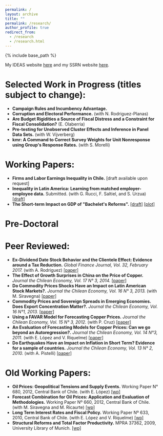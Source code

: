 ```yaml
---
permalink: /
layout: archive
title: ""
permalink: /research/
author_profile: true
redirect_from:
  - /research
  - /research.html
---
```


{% include base_path %}

My IDEAS website [here](https://ideas.repec.org/f/pmu357.html) and my SSRN website [here](https://papers.ssrn.com/sol3/cf_dev/AbsByAuth.cfm?per_id=1614662).

# Selected Work in Progress (titles subject to change):

* **Campaign Rules and Incumbency Advantage.** 
* **Corruption and Electoral Performance.** (with N. Rodriguez-Planas)
* **Are Budget Rigidities a Source of Fiscal Distress and a Constraint for Fiscal Consolidation?** (E. Olaberria)
* **Pre-testing for Unobserved Cluster Effects and Inference in Panel Data Sets.** (with W. Vijverberg)
* **kmr: A Command to Correct Survey Weights for Unit Nonresponse using Group's Response Rates.** (with S. Morelli)

# Working Papers:

* **Firms and Labor Earnings Inequality in Chile.** [draft available upon request]
* **Inequality in Latin America: Learning from matched employer-employee data.** Submitted. (with G. Rucci, F. Saltiel, and S. Urzua) [[draft]](http://erciomunoz.github.io/files/Inequality_in_latam.pdf)
* **The Short-term Impact on GDP of "Bachelet's Reforms".** [[draft]](https://papers.ssrn.com/sol3/Delivery.cfm/SSRN_ID3266178_code1614662.pdf?abstractid=3216795) [[plot]](http://erciomunoz.github.io/files/main_comm_a.pdf)

# Pre-Doctoral
# Peer Reviewed:

* **Ex-Dividend Date Stock Behavior and the Clientele Effect: Evidence around a Tax Reduction.** *Global Finance Journal, Vol. 32, February 2017.* (with A. Rodriguez) [[paper]](http://www.sciencedirect.com/science/article/pii/S1044028316300795)
* **The Effect of Growth Surprises in China on the Price of Copper.** *Journal the Chilean Economy, Vol. 17 N° 3, 2014.* [[paper]](http://si2.bcentral.cl/public/pdf/revista-economia/2014/dic/recv17n3dic2014-pp110-123.pdf)
* **Do Commodity Prices Shocks Have an Impact on Latin American Stock Markets?.** *Journal the Chilean Economy, Vol. 16 N° 3, 2013.* (with M. Siravegna) [[paper]](http://si2.bcentral.cl/public/pdf/revista-economia/2013/dic/recv16n3dic2013pp102-118.pdf)
* **Commodity Prices and Sovereign Spreads in Emerging Economies. Does Export Concentration Matter?.** *Journal the Chilean Economy, Vol. 16 N°1, 2013.* [[paper]](http://si2.bcentral.cl/public/pdf/revista-economia/2013/abr/recv16n1abr2013pp100-121.pdf)
* **Using a FAVAR Model for Forecasting Copper Prices.** *Journal the Chilean Economy, Vol. 15 N° 3, 2012.* (with P. Cruz) [[paper]](http://si2.bcentral.cl/public/pdf/revista-economia/2012/dic/recv15n3dic2012pp84-95.pdf)
* **An Evaluation of Forecasting Models for Copper Prices: Can we go beyond an Autoregression?.** *Journal the Chilean Economy, Vol. 14 N°3, 2011.* (with E. López and V. Riquelme) [[paper]](http://si2.bcentral.cl/public/pdf/revista-economia/2011/dic/recv14n3dic2011pp83-96.pdf)
* **Do Earthquakes Have an Impact on Inflation in Short Term? Evidence for a sample of countries.** *Journal the Chilean Economy, Vol. 13 N° 2, 2010.* (with A. Pistelli) [[paper]](http://si2.bcentral.cl/public/pdf/revista-economia/2010/ago/recv13n2ago2010pp113-127.pdf)

#  Old Working Papers:

* **Oil Prices: Geopolitical Tensions and Supply Events.** Working Paper N° 680, 2012, Central Bank of Chile. (with E. López) [[wp]](https://ideas.repec.org/p/chb/bcchwp/680.html)
* **Forecast Combination for Oil Prices: Application and Evaluation of Methodologies.** Working Paper Nº 660, 2012, Central Bank of Chile. (with M. Siravegna and M. Ricaurte) [[wp]](https://ideas.repec.org/p/chb/bcchwp/660.html)
* **Long Term Interest Rates and Fiscal Policy.** Working Paper Nº 633, 2010, Central Bank of Chile. (with E. López and V. Riquelme) [[wp]](https://ideas.repec.org/p/chb/bcchwp/633.html)
* **Structural Reforms and Total Factor Productivity.** MPRA 37362, 2009, University Library of Munich. [[wp]](https://ideas.repec.org/p/pra/mprapa/37362.html)

